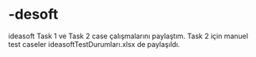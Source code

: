 # -desoft
ideasoft Task 1 ve Task 2 case çalışmalarını paylaştım.
Task 2 için manuel test caseler ideasoftTestDurumları.xlsx de paylaşıldı.
